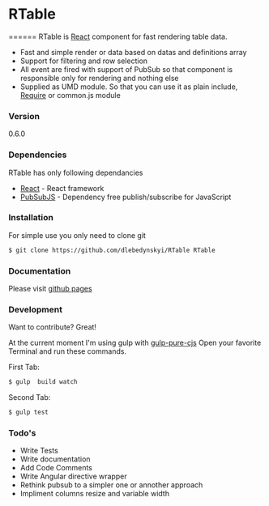 # RTable
======
RTable is [React](http://facebook.github.io/react/) component for fast rendering table data. 
  - Fast and simple render or data based on datas and definitions array
  - Support for filtering and row selection
  - All event are fired with support of PubSub so that component is responsible only for rendering and nothing else
  - Supplied as UMD module. So that you can use it as plain include, [Require](http://requirejs.org/) or common.js module

### Version
0.6.0

### Dependencies

RTable has only following dependancies 

* [React](http://facebook.github.io/react/) - React framework
* [PubSubJS](https://github.com/mroderick/PubSubJS) - Dependency free publish/subscribe for JavaScript

### Installation
For simple use you only need  to clone git 
```sh
$ git clone https://github.com/dlebedynskyi/RTable RTable
```


### Documentation 
Please visit [github pages](dlebedynskyi.github.io/RTable)
### Development

Want to contribute? Great!

At the current moment I'm using gulp with [gulp-pure-cjs](https://github.com/parroit/gulp-pure-cjs/)
Open your favorite Terminal and run these commands.

First Tab:
```sh
$ gulp  build watch
```

Second Tab:
```sh
$ gulp test
```

### Todo's

 - Write Tests
 - Write documentation 
 - Add Code Comments
 - Write Angular directive wrapper
 - Rethink pubsub to a simpler one or annother approach
 - Impliment columns resize and variable width

